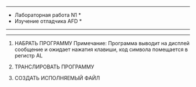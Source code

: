 
******************************
*   Лабораторная работа N1   *
*   Изучение отладчика AFD   *
******************************
------------------------------
1. HАБРАТЬ ПРОГРАММУ
Примечание: Программа выводит на дисплей сообщение и ожидает  нажатия клавиши, 
код символа помещается в регистр AL

2. ТРАНСЛИРОВАТЬ ПРОГРАММУ

3. СОЗДАТЬ ИСПОЛНЯЕМЫЙ ФАЙЛ